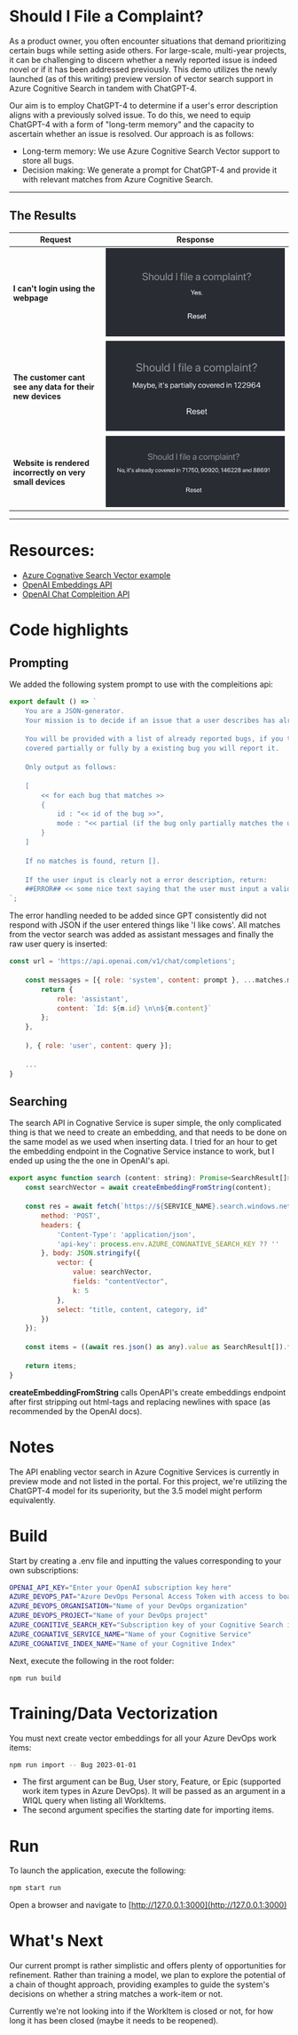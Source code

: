 # Should I File a Complaint?

As a product owner, you often encounter situations that demand prioritizing certain bugs while setting aside others. For large-scale, multi-year projects, it can be challenging to discern whether a newly reported issue is indeed novel or if it has been addressed previously. This demo utilizes the newly launched (as of this writing) preview version of vector search support in Azure Cognitive Search in tandem with ChatGPT-4.

Our aim is to employ ChatGPT-4 to determine if a user's error description aligns with a previously solved issue. To do this, we need to equip ChatGPT-4 with a form of "long-term memory" and the capacity to ascertain whether an issue is resolved. Our approach is as follows:
- Long-term memory: We use Azure Cognitive Search Vector support to store all bugs.
- Decision making: We generate a prompt for ChatGPT-4 and provide it with relevant matches from Azure Cognitive Search.

___
## The Results

| Request                                                   | Response                                |
| --------------------------------------------------------- | --------------------------------------- |
| **I can't login using the webpage**                       | ![alt text](./assets/yes.png "Yes")     |
| **The customer cant see any data for their new devices**  | ![alt text](./assets/maybe.png "Maybe") |
| **Website is rendered incorrectly on very small devices** | ![alt text](./assets/no.png "No")       |
___

# Resources:
- [Azure Cognative Search Vector example](https://github.com/Azure/cognitive-search-vector-pr/blob/main/docs/vector-search-quickstart.md)
- [OpenAI Embeddings API](https://platform.openai.com/docs/guides/embeddings/what-are-embeddings)
- [OpenAI Chat Compleition API](https://platform.openai.com/docs/guides/gpt/chat-completions-api)

# Code highlights

## Prompting 

We added the following system prompt to use with the compleitions api:

```javascript
export default () => `
    You are a JSON-generator.
    Your mission is to decide if an issue that a user describes has already been registered.

    You will be provided with a list of already reported bugs, if you think that the bug is already
    covered partially or fully by a existing bug you will report it.

    Only output as follows:

    [
        << for each bug that matches >>
        {
            id : "<< id of the bug >>",
            mode : "<< partial (if the bug only partially matches the user's description) or full (if the found bug is already fully covered by the users description) >>"
        }
    ]

    If no matches is found, return [].

    If the user input is clearly not a error description, return: 
    ##ERROR## << some nice text saying that the user must input a valid error description >>
`;

```
The error handling needed to be added since GPT consistently did not respond with JSON if the user entered things like 'I like cows'.
All matches from the vector search was added as assistant messages and finally the raw user query is inserted:

```javascript
const url = 'https://api.openai.com/v1/chat/completions';

    const messages = [{ role: 'system', content: prompt }, ...matches.map(m => {
        return {
            role: 'assistant',
            content: `Id: ${m.id} \n\n${m.content}`
        };
    },

    ), { role: 'user', content: query }];

    ...
}
```

## Searching

The search API in Cognative Service is super simple, the only complicated thing is that we need to create an embedding, and that needs to be done on the same model as we used when inserting data.
I tried for an hour to get the embedding endpoint in the Cognative Service instance to work, but I ended up using the the one in OpenAI's api.

```javascript
export async function search (content: string): Promise<SearchResult[]> {
    const searchVector = await createEmbeddingFromString(content);

    const res = await fetch(`https://${SERVICE_NAME}.search.windows.net/indexes/${INDEX_NAME}/docs/search?api-version=${API_VERSION}`, {
        method: 'POST',
        headers: {
            'Content-Type': 'application/json',
            'api-key': process.env.AZURE_CONGNATIVE_SEARCH_KEY ?? ''
        }, body: JSON.stringify({
            vector: {
                value: searchVector,
                fields: "contentVector",
                k: 5
            },
            select: "title, content, category, id"
        })
    });

    const items = ((await res.json() as any).value as SearchResult[]).filter((i => i["@search.score"] > 0.75));

    return items;
}
```

**createEmbeddingFromString** calls OpenAPI's create embeddings endpoint after first stripping out html-tags and replacing newlines with space (as recommended by the OpenAI docs).

# Notes

The API enabling vector search in Azure Cognitive Services is currently in preview mode and not listed in the portal. For this project, we're utilizing the ChatGPT-4 model for its superiority, but the 3.5 model might perform equivalently.

# Build

Start by creating a .env file and inputting the values corresponding to your own subscriptions:

```bash
OPENAI_API_KEY="Enter your OpenAI subscription key here"
AZURE_DEVOPS_PAT="Azure DevOps Personal Access Token with access to boards"
AZURE_DEVOPS_ORGANISATION="Name of your DevOps organization"
AZURE_DEVOPS_PROJECT="Name of your DevOps project"
AZURE_COGNITIVE_SEARCH_KEY="Subscription key of your Cognitive Search instance"
AZURE_COGNATIVE_SERVICE_NAME="Name of your Cognitive Service"
AZURE_COGNATIVE_INDEX_NAME="Name of your Cognitive Index"
```

Next, execute the following in the root folder:

```
npm run build
```

# Training/Data Vectorization

You must next create vector embeddings for all your Azure DevOps work items:

```bash
npm run import -- Bug 2023-01-01
```

- The first argument can be Bug, User story, Feature, or Epic (supported work item types in Azure DevOps). It will be passed as an argument in a WIQL query when listing all WorkItems.
- The second argument specifies the starting date for importing items.

# Run

To launch the application, execute the following:

```bash
npm start run
```

Open a browser and navigate to [http://127.0.0.1:3000](http://127.0.0.1:3000)

# What's Next

Our current prompt is rather simplistic and offers plenty of opportunities for refinement. Rather than training a model, we plan to explore the potential of a chain of thought approach, providing examples to guide the system's decisions on whether a string matches a work-item or not.

Currently we're not looking into if the WorkItem is closed or not, for how long it has been closed (maybe it needs to be reopened).